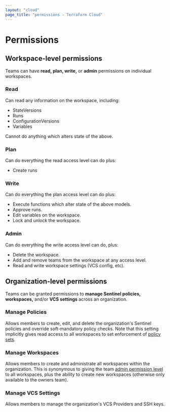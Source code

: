 ```yaml
---
layout: "cloud"
page_title: "permissions - Terraform Cloud"
---
```


# Permissions

## Workspace-level permissions

Teams can have **read, plan, write,** or **admin** permissions on individual workspaces.

### Read

Can read any information on the workspace, including:

- StateVersions
- Runs
- ConfigurationVersions
- Variables

Cannot do anything which alters state of the above.

### Plan

Can do everything the read access level can do plus:

- Create runs

### Write

Can do everything the plan access level can do plus:

- Execute functions which alter state of the above models.
- Approve runs.
- Edit variables on the workspace.
- Lock and unlock the workspace.

### Admin

Can do everything the write access level can do, plus:

- Delete the workspace.
- Add and remove teams from the workspace at any access level.
- Read and write workspace settings (VCS config, etc).

## Organization-level permissions

Teams can be granted permissions to **manage Sentinel policies, workspaces,** and/or **VCS settings** across an organization.

### Manage Policies

Allows members to create, edit, and delete the organization's Sentinel policies and override soft-mandatory policy checks. Note that this setting implicitly gives read access to all workspaces to set enforcement of [policy sets](../sentinel/manage-policies.html).

### Manage Workspaces

Allows members to create and administrate all workspaces within the organization. This is synonymous to giving the team [admin permission level](./permissions.html) to all workspaces, plus the ability to create new workspaces (otherwise only available to the owners team). 

### Manage VCS Settings

Allows members to manage the organization's VCS Providers and SSH keys.
